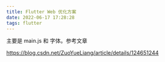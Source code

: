 ```yaml
---
title: Flutter Web 优化方案
date: 2022-06-17 17:28:28
tags: flutter
---
```


主要是 main.js 和 字体。参考文章

https://blog.csdn.net/ZuoYueLiang/article/details/124651244

